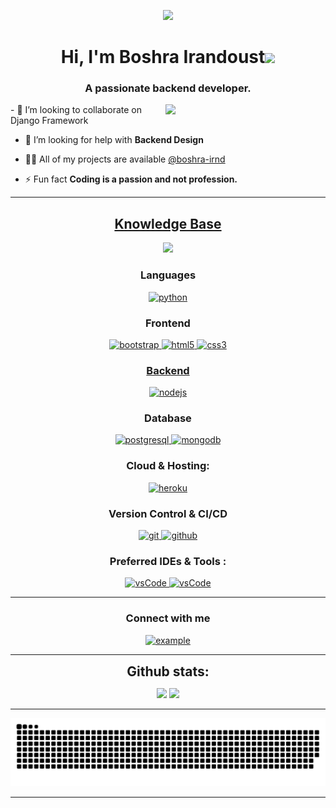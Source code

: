 <p align="center">
  <img style="width:8rem; height:auto" src="https://i.pinimg.com/236x/a2/e4/cd/a2e4cd9b8a67082f633a678bef14f5d7.jpg"/>
</p>

<h1 align="center">Hi, I'm Boshra Irandoust<img width="30px" src="https://raw.githubusercontent.com/iampavangandhi/iampavangandhi/master/gifs/Hi.gif"></h1>
<h3 font-size="20" align="center">A passionate backend developer.</h3>

<img align="right" style="width:16rem; height:auto" src="https://cdn.dribbble.com/users/2646423/screenshots/5507196/computer.gif"/>
- 👯 I’m looking to collaborate on Django Framework

- 🤝 I’m looking for help with **Backend Design**

- 👨‍💻 All of my projects are available [@boshra-irnd](github.com/boshra-irnd)

- ⚡ Fun fact **Coding is a passion and not profession.**


---


<h2 align="center"><u><b>Knowledge Base</b></u></h2>


<p align="center">
  <img style="width:26rem; height:auto" src="https://i.pinimg.com/originals/9d/cb/36/9dcb36579d4518b31451906466dc735d.gif"/>
</p>


<h3 align="center">Languages</h3>
<p align="center">
  <a href="https://www.python.org/" target="_blank"> 
    <img src="https://cdn.jsdelivr.net/gh/devicons/devicon/icons/python/python-plain-wordmark.svg" height="70" width="70" alt="python"/>
  </a>
  
  
  


</p>

<h3 align="center">Frontend</h3>
<p align="center">
      <a href="https://getbootstrap.com" target="_blank">
   <img src="https://cdn.jsdelivr.net/gh/devicons/devicon/icons/bootstrap/bootstrap-plain-wordmark.svg" height="60" width="60"
      alt="bootstrap"/>
  </a>
  <a href="https://www.w3.org/html/" target="_blank"> 
   <img src="https://cdn.jsdelivr.net/gh/devicons/devicon/icons/html5/html5-plain-wordmark.svg" height="60" width="60" alt="html5"/> 
  </a>
  
  
  <a href="https://www.w3schools.com/css/" target="_blank">
    <img src="https://cdn.jsdelivr.net/gh/devicons/devicon/icons/css3/css3-plain-wordmark.svg" height="60" width="60" alt="css3"/>

</p>

<h3 align="center">Backend</h3>
<p align="center">
  <a href="https://www.djangoproject.com/" target="_blank"> 
    <img src="https://cdn.jsdelivr.net/gh/devicons/devicon/icons/django/django-plain.svg" height="100" width="100"
      alt="nodejs"/> 
  </a>

</p>

<h3 align="center">Database</h3>
<p align="center">
  <a href="https://www.postgresql.org" target="_blank"> 
<img src="https://cdn.jsdelivr.net/gh/devicons/devicon/icons/postgresql/postgresql-plain-wordmark.svg"  height="60" width="60"
      alt="postgresql"/> 
  </a>


  <a href="https://www.mysql.com/" target="_blank"> 
<img src="https://cdn.jsdelivr.net/gh/devicons/devicon/icons/mysql/mysql-plain-wordmark.svg" height="60" width="60"
      alt="mongodb"/> 
  </a> 
</p>

<h3 align="center">Cloud & Hosting:</h3>
<p align="center">

  <a href="https://heroku.com" target="_blank"> 
    <img src="https://cdn.jsdelivr.net/gh/devicons/devicon/icons/heroku/heroku-plain-wordmark.svg" height="60" width="60" alt="heroku"/> 
  </a> 
</p>



<h3 align="center">Version Control & CI/CD</h3>
<p align="center">
  <a href="https://git-scm.com/" target="_blank">
    <img src="https://cdn.jsdelivr.net/gh/devicons/devicon/icons/git/git-plain-wordmark.svg" height="60" width="60" 
      alt="git"/>
  </a>
  <a href="https://github.com/boshra-irnd" target="_blank">
   <img src="https://cdn.jsdelivr.net/gh/devicons/devicon/icons/github/github-original-wordmark.svg" height="60" width="60" alt="github" />
  </a>

</p>

<h3 align="center">Preferred IDEs  & Tools :</h3>
<p align="center"> 

  <a href="https://code.visualstudio.com/" target="_blank">
  <img src="https://cdn.jsdelivr.net/gh/devicons/devicon/icons/vscode/vscode-original-wordmark.svg" height="60" width="60" alt="vsCode"/> 
  </a>
  
  <a href="https://www.postman.com/" target="_blank">
  <img src="https://iconape.com/wp-content/png_logo_vector/postman.png" height="60" width="60" alt="vsCode"/> 
  </a>

</p>

----

<h3 align="center">Connect with me</h3>

<div style="margin-top:10px" align="center">
  <div>



  </div>
  <div>
    <a  href="www.linkedin.com/in/boshra-irnd" target="_blank">
    <img src="https://cdn.jsdelivr.net/gh/devicons/devicon/icons/linkedin/linkedin-original.svg" height="60" width="60" alt="example"/>
    </a>
  </div>

</div>



----

<div align="center">
<h2 align="center" style="margin: 5px 10px;">Github stats:</h2> 

[![](https://github-readme-stats.vercel.app/api?username=boshra-irnd&show_icons=true&theme=synthwave&hide_border=true&locale=en)](https://github.com/boshra-irnd)
[![](https://github-readme-streak-stats.herokuapp.com/?user=boshra-irnd&theme=synthwave)](https://github.com/boshra-irnd)
</div>

----

<p align="center">
  <img  src="https://raw.githubusercontent.com/ahmubashshir/ahmubashshir/output/github-contribution-grid-snake.svg"
    alt="example" />
</p>

------


